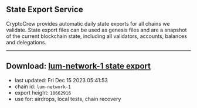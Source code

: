 ## State Export Service
CryptoCrew provides automatic daily state exports for all chains we validate. State export files can be used as genesis files and are a snapshot of the current blockchain state, including all validators, accounts, balances and delegations.

---
**Download: [lum-network-1 state export](https://dl.ccvalidators.com/SERVICE/lumnetwork/lum-network-1_export_10662916.json)**
---

- last updated: Fri Dec 15 2023 05:41:53
- chain id: `lum-network-1`
- export height: `10662916`
- use for: airdrops, local tests, chain recovery
